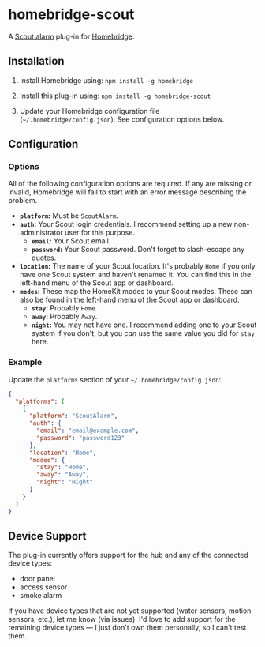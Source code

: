 # homebridge-scout

A [Scout alarm](https://scoutalarm.com/) plug-in for [Homebridge](https://homebridge.io/).

## Installation

1. Install Homebridge using: `npm install -g homebridge`

2. Install this plug-in using: `npm install -g homebridge-scout`

3. Update your Homebridge configuration file (`~/.homebridge/config.json`). See configuration options below.

## Configuration

### Options

All of the following configuration options are required. If any are missing or invalid, Homebridge will fail to start with an error message describing the problem.

* **`platform`:** Must be `ScoutAlarm`.
* **`auth`:** Your Scout login credentials. I recommend setting up a new non-administrator user for this purpose.
  * **`email`:** Your Scout email.
  * **`password`:** Your Scout password. Don't forget to slash-escape any quotes.
* **`location`:** The name of your Scout location. It's probably `Home` if you only have one Scout system and haven't renamed it. You can find this in the left-hand menu of the Scout app or dashboard.
* **`modes`:** These map the HomeKit modes to your Scout modes. These can also be found in the left-hand menu of the Scout app or dashboard.
  * **`stay`:** Probably `Home`.
  * **`away`:** Probably `Away`.
  * **`night`:** You may not have one. I recommend adding one to your Scout system if you don't, but you *can* use the same value you did for `stay` here.

### Example

Update the `platforms` section of your `~/.homebridge/config.json`:

```json
{
  "platforms": [
    {
      "platform": "ScoutAlarm",
      "auth": {
        "email": "email@example.com",
        "password": "password123"
      },
      "location": "Home",
      "modes": {
        "stay": "Home",
        "away": "Away",
        "night": "Night"
      }
    }
  ]
}
```

## Device Support

The plug-in currently offers support for the hub and any of the connected device types:

* door panel
* access sensor
* smoke alarm

If you have device types that are not yet supported (water sensors, motion sensors, etc.), let me know (via issues). I'd love to add support for the remaining device types — I just don't own them personally, so I can't test them.
